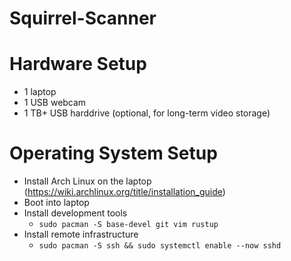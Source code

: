 
# Squirrel-Scanner


# Hardware Setup

 - 1 laptop
 - 1 USB webcam
 - 1 TB+ USB harddrive (optional, for long-term video storage)

# Operating System Setup

 - Install Arch Linux on the laptop (https://wiki.archlinux.org/title/installation_guide)
 - Boot into laptop
 - Install development tools
    - `sudo pacman -S base-devel git vim rustup`
 - Install remote infrastructure
    - `sudo pacman -S ssh && sudo systemctl enable --now sshd`





